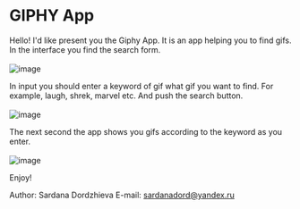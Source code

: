 # GIPHY App
Hello! I'd like present you the Giphy App.
It is an app helping you to find gifs.
In the interface you find the search form. <br></br>
![image](https://github.com/SardanaMir/neobis-front-giphyAPI/assets/134269662/98c1987f-d3b1-4892-8df9-945508bee2f4)

In input you should enter a keyword of gif what gif you want to find.
For example, laugh, shrek, marvel etc. And push the search button.<br></br>
![image](https://github.com/SardanaMir/neobis-front-giphyAPI/assets/134269662/00624fe2-4d9e-4dea-8444-ef8f1894fc85)

The next second the app shows you gifs according to the keyword as you enter.<br></br>
![image](https://github.com/SardanaMir/neobis-front-giphyAPI/assets/134269662/7f5a7563-3755-459c-9706-cb8eeeafe20c)

Enjoy!

Author: Sardana Dordzhieva
E-mail: sardanadord@yandex.ru
